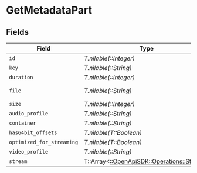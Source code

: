 # GetMetadataPart


## Fields

| Field                                                                           | Type                                                                            | Required                                                                        | Description                                                                     | Example                                                                         |
| ------------------------------------------------------------------------------- | ------------------------------------------------------------------------------- | ------------------------------------------------------------------------------- | ------------------------------------------------------------------------------- | ------------------------------------------------------------------------------- |
| `id`                                                                            | *T.nilable(::Integer)*                                                          | :heavy_minus_sign:                                                              | N/A                                                                             | 15                                                                              |
| `key`                                                                           | *T.nilable(::String)*                                                           | :heavy_minus_sign:                                                              | N/A                                                                             | /library/parts/15/1705637151/file.mp4                                           |
| `duration`                                                                      | *T.nilable(::Integer)*                                                          | :heavy_minus_sign:                                                              | N/A                                                                             | 141417                                                                          |
| `file`                                                                          | *T.nilable(::String)*                                                           | :heavy_minus_sign:                                                              | N/A                                                                             | /movies/Serenity (2005)/Serenity (2005).mp4                                     |
| `size`                                                                          | *T.nilable(::Integer)*                                                          | :heavy_minus_sign:                                                              | N/A                                                                             | 40271948                                                                        |
| `audio_profile`                                                                 | *T.nilable(::String)*                                                           | :heavy_minus_sign:                                                              | N/A                                                                             | lc                                                                              |
| `container`                                                                     | *T.nilable(::String)*                                                           | :heavy_minus_sign:                                                              | N/A                                                                             | mp4                                                                             |
| `has64bit_offsets`                                                              | *T.nilable(T::Boolean)*                                                         | :heavy_minus_sign:                                                              | N/A                                                                             | false                                                                           |
| `optimized_for_streaming`                                                       | *T.nilable(T::Boolean)*                                                         | :heavy_minus_sign:                                                              | N/A                                                                             | false                                                                           |
| `video_profile`                                                                 | *T.nilable(::String)*                                                           | :heavy_minus_sign:                                                              | N/A                                                                             | high                                                                            |
| `stream`                                                                        | T::Array<[::OpenApiSDK::Operations::Stream](../../models/operations/stream.md)> | :heavy_minus_sign:                                                              | N/A                                                                             |                                                                                 |